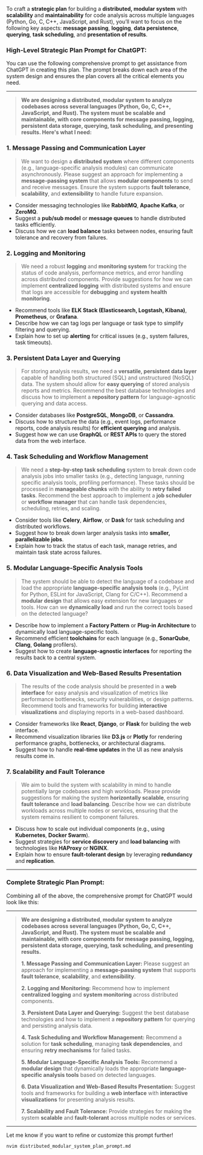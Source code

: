 To craft a **strategic plan** for building a **distributed, modular system** with **scalability** and **maintainability** for code analysis across multiple languages (Python, Go, C, C++, JavaScript, and Rust), you’ll want to focus on the following key aspects: **message passing**, **logging**, **data persistence**, **querying**, **task scheduling**, and **presentation of results**.

### High-Level Strategic Plan Prompt for ChatGPT:

You can use the following comprehensive prompt to get assistance from ChatGPT in creating this plan. The prompt breaks down each area of the system design and ensures the plan covers all the critical elements you need.

---

> **We are designing a distributed, modular system to analyze codebases across several languages (Python, Go, C, C++, JavaScript, and Rust). The system must be scalable and maintainable, with core components for message passing, logging, persistent data storage, querying, task scheduling, and presenting results. Here's what I need:**

### 1. **Message Passing and Communication Layer**

> We want to design a **distributed system** where different components (e.g., language-specific analysis modules) can communicate asynchronously. Please suggest an approach for implementing a **message-passing system** that allows **modular components** to send and receive messages. Ensure the system supports **fault tolerance**, **scalability**, and **extensibility** to handle future expansion.

- Consider messaging technologies like **RabbitMQ**, **Apache Kafka**, or **ZeroMQ**.
- Suggest a **pub/sub model** or **message queues** to handle distributed tasks efficiently.
- Discuss how we can **load balance** tasks between nodes, ensuring fault tolerance and recovery from failures.

### 2. **Logging and Monitoring**

> We need a robust **logging** and **monitoring system** for tracking the status of code analysis, performance metrics, and error handling across distributed components. Provide suggestions for how we can implement **centralized logging** with distributed systems and ensure that logs are accessible for **debugging** and **system health monitoring**.

- Recommend tools like **ELK Stack (Elasticsearch, Logstash, Kibana)**, **Prometheus**, or **Grafana**.
- Describe how we can tag logs per language or task type to simplify filtering and querying.
- Explain how to set up **alerting** for critical issues (e.g., system failures, task timeouts).

### 3. **Persistent Data Layer and Querying**

> For storing analysis results, we need a **versatile, persistent data layer** capable of handling both structured (SQL) and unstructured (NoSQL) data. The system should allow for **easy querying** of stored analysis reports and metrics. Recommend the best database technologies and discuss how to implement a **repository pattern** for language-agnostic querying and data access.

- Consider databases like **PostgreSQL**, **MongoDB**, or **Cassandra**.
- Discuss how to structure the data (e.g., event logs, performance reports, code analysis results) for **efficient querying** and analysis.
- Suggest how we can use **GraphQL** or **REST APIs** to query the stored data from the web interface.

### 4. **Task Scheduling and Workflow Management**

> We need a **step-by-step task scheduling** system to break down code analysis jobs into smaller tasks (e.g., detecting language, running specific analysis tools, profiling performance). These tasks should be processed in **manageable chunks** with the ability to **retry failed tasks**. Recommend the best approach to implement a **job scheduler** or **workflow manager** that can handle task dependencies, scheduling, retries, and scaling.

- Consider tools like **Celery**, **Airflow**, or **Dask** for task scheduling and distributed workflows.
- Suggest how to break down larger analysis tasks into **smaller, parallelizable jobs**.
- Explain how to track the status of each task, manage retries, and maintain task state across failures.

### 5. **Modular Language-Specific Analysis Tools**

> The system should be able to detect the language of a codebase and load the appropriate **language-specific analysis tools** (e.g., PyLint for Python, ESLint for JavaScript, Clang for C/C++). Recommend a **modular design** that allows easy extension for new languages or tools. How can we **dynamically load** and run the correct tools based on the detected language?

- Describe how to implement a **Factory Pattern** or **Plug-in Architecture** to dynamically load language-specific tools.
- Recommend efficient **toolchains** for each language (e.g., **SonarQube**, **Clang**, **Golang** profilers).
- Suggest how to create **language-agnostic interfaces** for reporting the results back to a central system.

### 6. **Data Visualization and Web-Based Results Presentation**

> The results of the code analysis should be presented in a **web interface** for easy analysis and visualization of metrics like performance bottlenecks, security vulnerabilities, or design patterns. Recommend tools and frameworks for building **interactive visualizations** and displaying reports in a web-based dashboard.

- Consider frameworks like **React**, **Django**, or **Flask** for building the web interface.
- Recommend visualization libraries like **D3.js** or **Plotly** for rendering performance graphs, bottlenecks, or architectural diagrams.
- Suggest how to handle **real-time updates** in the UI as new analysis results come in.

### 7. **Scalability and Fault Tolerance**

> We aim to build the system with scalability in mind to handle potentially large codebases and high workloads. Please provide suggestions for making the system **horizontally scalable**, ensuring **fault tolerance** and **load balancing**. Describe how we can distribute workloads across multiple nodes or services, ensuring that the system remains resilient to component failures.

- Discuss how to scale out individual components (e.g., using **Kubernetes**, **Docker Swarm**).
- Suggest strategies for **service discovery** and **load balancing** with technologies like **HAProxy** or **NGINX**.
- Explain how to ensure **fault-tolerant design** by leveraging **redundancy** and **replication**.

---

### Complete Strategic Plan Prompt:

Combining all of the above, the comprehensive prompt for ChatGPT would look like this:

---

> **We are designing a distributed, modular system to analyze codebases across several languages (Python, Go, C, C++, JavaScript, and Rust). The system must be scalable and maintainable, with core components for message passing, logging, persistent data storage, querying, task scheduling, and presenting results.**
>
> **1. Message Passing and Communication Layer:** Please suggest an approach for implementing a **message-passing system** that supports **fault tolerance**, **scalability**, and **extensibility**.
>
> **2. Logging and Monitoring:** Recommend how to implement **centralized logging** and **system monitoring** across distributed components.
>
> **3. Persistent Data Layer and Querying:** Suggest the best database technologies and how to implement a **repository pattern** for querying and persisting analysis data.
>
> **4. Task Scheduling and Workflow Management:** Recommend a solution for **task scheduling**, managing **task dependencies**, and ensuring **retry mechanisms** for failed tasks.
>
> **5. Modular Language-Specific Analysis Tools:** Recommend a **modular design** that dynamically loads the appropriate **language-specific analysis tools** based on detected languages.
>
> **6. Data Visualization and Web-Based Results Presentation:** Suggest tools and frameworks for building a **web interface** with **interactive visualizations** for presenting analysis results.
>
> **7. Scalability and Fault Tolerance:** Provide strategies for making the system **scalable** and **fault-tolerant** across multiple nodes or services.

---

Let me know if you want to refine or customize this prompt further!

```bash
nvim distributed_modular_system_plan_prompt.md
```
